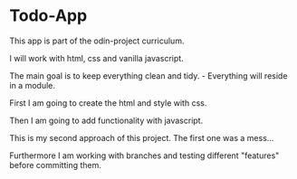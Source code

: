 # Todo-App

This app is part of the odin-project curriculum.

I will work with html, css and vanilla javascript.

The main goal is to keep everything clean and tidy. - Everything will reside in a module.

First I am going to create the html and style with css.

Then I am going to add functionality with javascript.

This is my second approach of this project. The first one was a mess...

Furthermore I am working with branches and testing different "features" before committing them.
